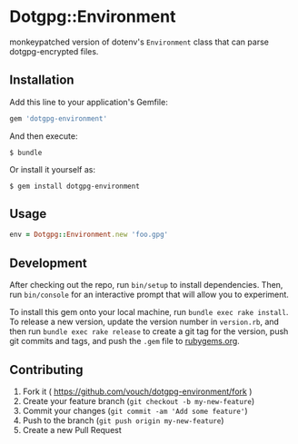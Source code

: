 # Dotgpg::Environment

monkeypatched version of dotenv's ```Environment``` class that can parse dotgpg-encrypted files.
## Installation

Add this line to your application's Gemfile:

```ruby
gem 'dotgpg-environment'
```

And then execute:

    $ bundle

Or install it yourself as:

    $ gem install dotgpg-environment

## Usage

```ruby
env = Dotgpg::Environment.new 'foo.gpg'
```

## Development

After checking out the repo, run `bin/setup` to install dependencies. Then, run `bin/console` for an interactive prompt that will allow you to experiment.

To install this gem onto your local machine, run `bundle exec rake install`. To release a new version, update the version number in `version.rb`, and then run `bundle exec rake release` to create a git tag for the version, push git commits and tags, and push the `.gem` file to [rubygems.org](https://rubygems.org).

## Contributing

1. Fork it ( https://github.com/vouch/dotgpg-environment/fork )
2. Create your feature branch (`git checkout -b my-new-feature`)
3. Commit your changes (`git commit -am 'Add some feature'`)
4. Push to the branch (`git push origin my-new-feature`)
5. Create a new Pull Request
